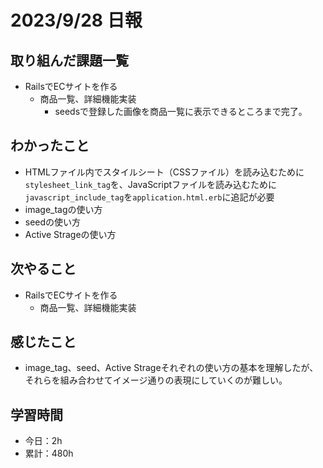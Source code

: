 # 2023/9/28 日報
## 取り組んだ課題一覧
- RailsでECサイトを作る
  - 商品一覧、詳細機能実装
    - seedsで登録した画像を商品一覧に表示できるところまで完了。

## わかったこと
- HTMLファイル内でスタイルシート（CSSファイル）を読み込むために`stylesheet_link_tag`を、JavaScriptファイルを読み込むために`javascript_include_tag`を`application.html.erb`に追記が必要
- image_tagの使い方
- seedの使い方
- Active Strageの使い方

## 次やること
- RailsでECサイトを作る
  - 商品一覧、詳細機能実装

## 感じたこと
- image_tag、seed、Active Strageそれぞれの使い方の基本を理解したが、それらを組み合わせてイメージ通りの表現にしていくのが難しい。

## 学習時間
- 今日：2h
- 累計：480h
